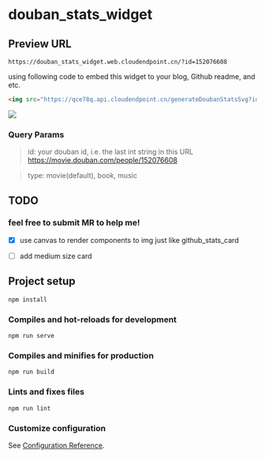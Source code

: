 # douban_stats_widget

## Preview URL
`https://douban_stats_widget.web.cloudendpoint.cn/?id=152076608`

using following code to embed this widget to your blog, Github readme, and etc.

```html
<img src="https://qce78q.api.cloudendpoint.cn/generateDoubanStatsSvg?id=152076608&type=movie" />
``` 

<img src="https://qce78q.api.cloudendpoint.cn/generateDoubanStatsSvg?id=152076608&type=movie" />

### Query Params
> id: your douban id, i.e. the last int string in this URL https://movie.douban.com/people/152076608

> type: movie(default), book, music

## TODO 

### feel free to submit MR to help me!

- [x] use canvas to render components to img just like github_stats_card

- [ ] add medium size card

## Project setup
```
npm install
```

### Compiles and hot-reloads for development
```
npm run serve
```

### Compiles and minifies for production
```
npm run build
```

### Lints and fixes files
```
npm run lint
```

### Customize configuration
See [Configuration Reference](https://cli.vuejs.org/config/).
